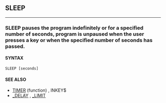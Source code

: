## SLEEP
---

### SLEEP pauses the program indefinitely or for a specified number of seconds, program is unpaused when the user presses a key or when the specified number of seconds has passed.

#### SYNTAX

`SLEEP [seconds]`

#### SEE ALSO
* [TIMER](./TIMER.md) (function) , INKEY$
* [_DELAY](./_DELAY.md) , [_LIMIT](./_LIMIT.md)
